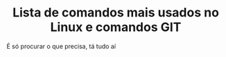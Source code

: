 <h1 align="center"> Lista de comandos mais usados no Linux e comandos GIT</h1>
<p>É só procurar o que precisa, tá tudo aí </p>